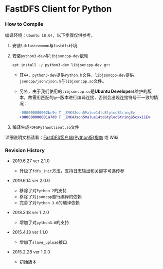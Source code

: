 # FastDFS Client for Python

### How to Compile

编译环境：`Ubuntu 18.04`，以下步骤仅供参考。

1. 安装`libfastcommon`与`fastdfs`环境

2. 安装`python3-dev`与`libjsoncpp-dev`依赖

   ```bash
   apt install -y python3-dev libjsoncpp-dev g++
   ```

   - 其中，`python3-dev`提供`Python.h`文件，`libjsoncpp-dev`提供`jsoncpp/json/json.h`与`libjsoncpp.so`文件。

   - 另外，由于我们使用的`libjsoncpp.so`是**Ubuntu Developers**维护的版本，故需用匹配的`g++`版本进行编译连接，否则会出现连接符号不一致的情况：

     ```diff
     -000000000002bc9e T _ZNK4Json5Value14toStyledStringEv
     +000000000001a7d0 T _ZNK4Json5Value14toStyledStringB5cxx11Ev
     ```

3. 编译生成`FDFSPythonClient.so`文件

详细说明文档请看：[FastDFS客户端(Python版)指南](https://blog.csdn.net/lenyusun/article/details/44057139) 或 Wiki

### Revision History

- 2019.6.27 ver 2.1.0
  - 升级了`fdfs_init`方法，支持日志输出和关键字可选传参

- 2019.6.14 ver 2.0.0
  - 移除了对`Python 2`的支持
  - 移除了对`jsoncpp`自行编译的依赖
  - 完善了对`Python 3.6`的编译依赖
- 2018.3.18 ver 1.2.0
  - 增加了对`python3.6`的支持
- 2015.4.13 ver 1.1.0
  - 增加了`slave_upload`接口
- 2015.2.28 ver 1.0.0
  - 初始版本


